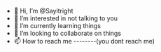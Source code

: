 - 👋 Hi, I’m @Sayitright
- 👀 I’m interested in not talking to you
- 🌱 I’m currently learning things
- 💞️ I’m looking to collaborate on things
- 📫 How to reach me --------(you dont reach me)

<!---
Sayitright/Sayitright is a ✨ special ✨ repository because its `README.md` (this file) appears on your GitHub profile.
You can click the Preview link to take a look at your changes.
--->
